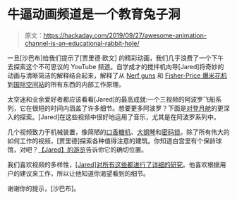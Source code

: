 # 牛逼动画频道是一个教育兔子洞

> 原文：<https://hackaday.com/2019/09/27/awesome-animation-channel-is-an-educational-rabbit-hole/>

一旦[沙巴布]给我们提示了[贾里德·欧文] 的精彩动画，我们几乎浪费了一个下午去探索这个不可思议的 YouTube 频道。自学成才的搅拌机向导[Jared]将奇妙的动画与清晰简洁的解释结合起来，解释了从 [Nerf guns](https://www.youtube.com/watch?v=N8JpePwvuHw) 和 [Fisher-Price 爆米花机](https://www.youtube.com/watch?v=SK-_JlxdGfk)到[国际空间站](https://www.youtube.com/watch?v=oLrOnEmy_GA)的所有东西的内部工作原理。

太空迷和业余爱好者都应该看看[Jared]的最高成就:一个三视频的阿波罗飞船系列，它在很短的时间内涵盖了许多细节。想要更多阿波罗？下面是[对登月舱](https://www.youtube.com/watch?v=oX8-IXdABuc)的更深入的探索。[Jared]在这些视频中很好地运用了音乐，尤其是在阿波罗系列中。

几个视频致力于机械装置，像简陋的[口香糖机](https://www.youtube.com/watch?v=Q3ZeUNDg4fQ)、[大钢琴](https://www.youtube.com/watch?v=NDvS2V7HbnY)和[密码锁](https://www.youtube.com/watch?v=sftkP4CjjZs)。除了所有伟大的如何工作的视频，[贾里德]探索各种值得注意的建筑。你知道白宫里有个保龄球馆，对吧？[【Jared】的游览](https://www.youtube.com/watch?v=BW6hxlThB_o)告诉你它的确切位置。

我们喜欢视频的多样性，[[Jared]对所有这些都进行了详细的研究](https://www.blendernation.com/2018/11/19/meet-the-artist-jared-owen/)。他喜欢根据用户的建议来工作，所以让他知道你渴望看到的细节。

谢谢你的提示，[沙巴布]。